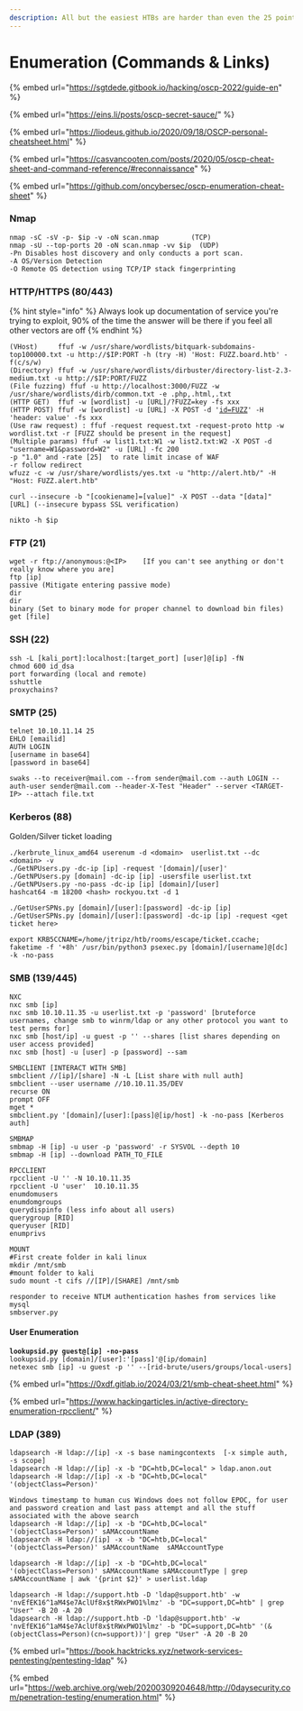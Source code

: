 ```yaml
---
description: All but the easiest HTBs are harder than even the 25 point exam boxes.
---
```


# Enumeration (Commands & Links)

{% embed url="https://sgtdede.gitbook.io/hacking/oscp-2022/guide-en" %}

{% embed url="https://eins.li/posts/oscp-secret-sauce/" %}

{% embed url="https://liodeus.github.io/2020/09/18/OSCP-personal-cheatsheet.html" %}

{% embed url="https://casvancooten.com/posts/2020/05/oscp-cheat-sheet-and-command-reference/#reconnaissance" %}

{% embed url="https://github.com/oncybersec/oscp-enumeration-cheat-sheet" %}

### Nmap

```
nmap -sC -sV -p- $ip -v -oN scan.nmap        (TCP)
nmap -sU --top-ports 20 -oN scan.nmap -vv $ip  (UDP)
-Pn Disables host discovery and only conducts a port scan. 
-A OS/Version Detection
-O Remote OS detection using TCP/IP stack fingerprinting
```

### HTTP/HTTPS (80/443)

{% hint style="info" %}
Always look up documentation of service you're trying to exploit, 90% of the time the answer will be there if you feel all other vectors are off
{% endhint %}

<pre><code>(VHost)     ffuf -w /usr/share/wordlists/bitquark-subdomains-top100000.txt -u http://$IP:PORT -h (try -H) 'Host: FUZZ.board.htb' -f(c/s/w)   
(Directory) ffuf -w /usr/share/wordlists/dirbuster/directory-list-2.3-medium.txt -u http://$IP:PORT/FUZZ 
(File fuzzing) ffuf -u http://localhost:3000/FUZZ -w /usr/share/wordlists/dirb/common.txt -e .php,.html,.txt    
(HTTP GET)  ffuf -w [wordlist] -u [URL]/?FUZZ=key -fs xxx        
(HTTP POST) ffuf -w [wordlist] -u [URL] -X POST -d '<a data-footnote-ref href="#user-content-fn-1">id=FUZZ</a>' -H 'header: value' -fs xxx  
(Use raw request) : ffuf -request request.txt -request-proto http -w wordlist.txt -r [FUZZ should be present in the request]
(Multiple params) ffuf -w list1.txt:W1 -w list2.txt:W2 -X POST -d "username=W1&#x26;password=W2" -u [URL] -fc 200
-p "1.0" and -rate [25]  to rate limit incase of WAF
-r follow redirect
wfuzz -c -w /usr/share/wordlists/yes.txt -u "http://alert.htb/" -H "Host: FUZZ.alert.htb"

curl --insecure -b "[cookiename]=[value]" -X POST --data "[data]" [URL] (--insecure bypass SSL verification)

nikto -h $ip
</code></pre>

### FTP (21)

```
wget -r ftp://anonymous:@<IP>    [If you can't see anything or don't really know where you are]
ftp [ip]
passive (Mitigate entering passive mode)
dir
dir
binary (Set to binary mode for proper channel to download bin files)
get [file]
```

### SSH (22)

```
ssh -L [kali_port]:localhost:[target_port] [user]@[ip] -fN
chmod 600 id_dsa
port forwarding (local and remote)
sshuttle
proxychains?
```

### SMTP (25)

```
telnet 10.10.11.14 25
EHLO [emailid]
AUTH LOGIN
[username in base64]
[password in base64]

swaks --to receiver@mail.com --from sender@mail.com --auth LOGIN --auth-user sender@mail.com --header-X-Test "Header" --server <TARGET-IP> --attach file.txt
```

### Kerberos (88)

Golden/Silver ticket loading

```
./kerbrute_linux_amd64 userenum -d <domain>  userlist.txt --dc <domain> -v
./GetNPUsers.py -dc-ip [ip] -request '[domain]/[user]'
./GetNPUsers.py [domain] -dc-ip [ip] -usersfile userlist.txt
./GetNPUsers.py -no-pass -dc-ip [ip] [domain]/[user]
hashcat64 -m 18200 <hash> rockyou.txt -d 1

./GetUserSPNs.py [domain]/[user]:[password] -dc-ip [ip] 
./GetUserSPNs.py [domain]/[user]:[password] -dc-ip [ip] -request <get ticket here>

export KRB5CCNAME=/home/jtripz/htb/rooms/escape/ticket.ccache; faketime -f '+8h' /usr/bin/python3 psexec.py [domain]/[username]@[dc] -k -no-pass
```

### SMB (139/445)

```
NXC
nxc smb [ip]
nxc smb 10.10.11.35 -u userlist.txt -p 'password' [bruteforce usernames, change smb to winrm/ldap or any other protocol you want to test perms for]
nxc smb [host/ip] -u guest -p '' --shares [list shares depending on user access provided]
nxc smb [host] -u [user] -p [password] --sam

SMBCLIENT [INTERACT WITH SMB]
smbclient //[ip]/[share] -N -L [List share with null auth]
smbclient --user username //10.10.11.35/DEV
recurse ON
prompt OFF
mget *
smbclient.py '[domain]/[user]:[pass]@[ip/host] -k -no-pass [Kerberos auth]

SMBMAP
smbmap -H [ip] -u user -p 'password' -r SYSVOL --depth 10
smbmap -H [ip] --download PATH_TO_FILE

RPCCLIENT
rpcclient -U '' -N 10.10.11.35   
rpcclient -U 'user'  10.10.11.35
enumdomusers
enumdomgroups
querydispinfo (less info about all users)
querygroup [RID]
queryuser [RID]
enumprivs

MOUNT
#First create folder in kali linux 
mkdir /mnt/smb
#mount folder to kali
sudo mount -t cifs //[IP]/[SHARE] /mnt/smb

responder to receive NTLM authentication hashes from services like mysql
smbserver.py
```

#### User Enumeration

<pre><code><strong>lookupsid.py guest@[ip] -no-pass
</strong>lookupsid.py [domain]/[user]:'[pass]'@[ip/domain]
netexec smb [ip] -u guest -p '' --[rid-brute/users/groups/local-users]
</code></pre>

{% embed url="https://0xdf.gitlab.io/2024/03/21/smb-cheat-sheet.html" %}

{% embed url="https://www.hackingarticles.in/active-directory-enumeration-rpcclient/" %}

### LDAP (389)&#x20;

```
ldapsearch -H ldap://[ip] -x -s base namingcontexts  [-x simple auth, -s scope]
ldapsearch -H ldap://[ip] -x -b "DC=htb,DC=local" > ldap.anon.out  
ldapsearch -H ldap://[ip] -x -b "DC=htb,DC=local" '(objectClass=Person)'

Windows timestamp to human cus Windows does not follow EPOC, for user and password creation and last pass attempt and all the stuff associated with the above search
ldapsearch -H ldap://[ip] -x -b "DC=htb,DC=local" '(objectClass=Person)' sAMAccountName  
ldapsearch -H ldap://[ip] -x -b "DC=htb,DC=local" '(objectClass=Person)' sAMAccountName  sAMAccountType

ldapsearch -H ldap://[ip] -x -b "DC=htb,DC=local" '(objectClass=Person)' sAMAccountName sAMAccountType | grep sAMAccountName | awk '{print $2}' > userlist.ldap

ldapsearch -H ldap://support.htb -D 'ldap@support.htb' -w 'nvEfEK16^1aM4$e7AclUf8x$tRWxPWO1%lmz' -b "DC=support,DC=htb" | grep "User" -B 20 -A 20
ldapsearch -H ldap://support.htb -D 'ldap@support.htb' -w 'nvEfEK16^1aM4$e7AclUf8x$tRWxPWO1%lmz' -b "DC=support,DC=htb" '(&(objectClass=Person)(cn=support))'| grep "User" -A 20 -B 20
```

{% embed url="https://book.hacktricks.xyz/network-services-pentesting/pentesting-ldap" %}

{% embed url="https://web.archive.org/web/20200309204648/http://0daysecurity.com/penetration-testing/enumeration.html" %}

[^1]: FUZZ=key if you wanna do the opposite
